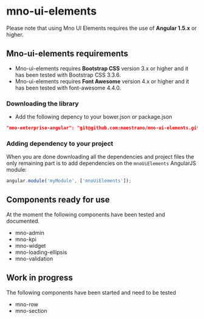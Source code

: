 # mno-ui-elements


Please note that using Mno UI Elements requires the use of **Angular 1.5.x** or higher.

## Mno-ui-elements requirements
* Mno-ui-elements requires **Bootstrap CSS** version 3.x or higher and it has been tested with Bootstrap CSS 3.3.6.
* Mno-ui-elements requires **Font Awesome** version 4.x or higher and it has been tested with font-awesome 4.4.0.

### Downloading the library

* Add the following depency to your bower.json or package.json

```json
"mno-enterprise-angular": "git@github.com:maestrano/mno-ui-elements.git#master"
```

### Adding dependency to your project

When you are done downloading all the dependencies and project files the only remaining part is to add dependencies on the `mnoUiElements` AngularJS module:

```js
angular.module('myModule', ['mnoUiElements']);
```

## Components ready for use

At the moment the following components have been tested and documented.
* mno-admin
* mno-kpi
* mno-widget
* mno-loading-ellipsis
* mno-validation

## Work in progress

The following components have been started and need to be tested
* mno-row
* mno-section
